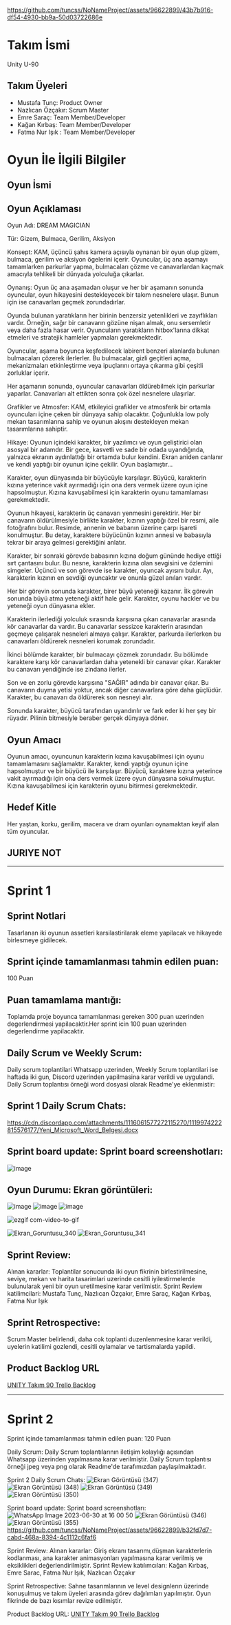 
https://github.com/tuncss/NoNameProject/assets/96622899/43b7b916-df54-4930-bb9a-50d03722686e
# **Takım İsmi**

Unity U-90 


## Takım Üyeleri

- Mustafa Tunç: Product Owner
- Nazlıcan Özçakır: Scrum Master
- Emre Saraç: Team Member/Developer
- Kağan Kırbaş: Team Member/Developer
- Fatma Nur Işık : Team Member/Developer
# Oyun İle İlgili Bilgiler

## Oyun İsmi



## Oyun Açıklaması

Oyun Adı: DREAM MAGICIAN

Tür: Gizem, Bulmaca, Gerilim, Aksiyon

Konsept:
KAM, üçüncü şahıs kamera açısıyla oynanan bir oyun olup gizem, bulmaca, gerilim ve aksiyon ögelerini içerir. Oyuncular, üç ana aşamayı tamamlarken parkurlar yapma, bulmacaları çözme ve canavarlardan kaçmak amacıyla tehlikeli bir dünyada yolculuğa çıkarlar.

Oynanış:
Oyun üç ana aşamadan oluşur ve her bir aşamanın sonunda oyuncular, oyun hikayesini destekleyecek bir takım nesnelere ulaşır. Bunun için ise canavarları geçmek zorundadırlar.

Oyunda bulunan yaratıkların her birinin benzersiz yetenlikleri ve zayıflıkları vardır. Örneğin, sağır bir canavarın gözüne nişan almak, onu sersemletir veya daha fazla hasar verir. Oyuncuların yaratıkların hitbox'larına dikkat etmeleri ve stratejik hamleler yapmaları gerekmektedir.

Oyuncular, aşama boyunca keşfedilecek labirent benzeri alanlarda bulunan bulmacaları çözerek ilerlerler. Bu bulmacalar, gizli geçitleri açma, mekanizmaları etkinleştirme veya ipuçlarını ortaya çıkarma gibi çeşitli zorluklar içerir.

Her aşamanın sonunda, oyuncular canavarları öldürebilmek için parkurlar yaparlar. Canavarları alt ettikten sonra çok özel nesnelere ulaşırlar.

Grafikler ve Atmosfer:
KAM, etkileyici grafikler ve atmosferik bir ortamla oyuncuları içine çeken bir dünyaya sahip olacaktır. Çoğunlukla low poly mekan tasarımlarına sahip ve oyunun akışını destekleyen mekan tasarımlarına sahiptir.

Hikaye:
Oyunun içindeki karakter, bir yazılımcı ve oyun geliştirici olan asosyal bir adamdır. Bir gece, kasvetli ve sade bir odada uyandığında, yalnızca ekranın aydınlattığı bir ortamda bulur kendini. Ekran aniden canlanır ve kendi yaptığı bir oyunun içine çekilir. Oyun başlamıştır...

Karakter, oyun dünyasında bir büyücüyle karşılaşır. Büyücü, karakterin kızına yeterince vakit ayırmadığı için ona ders vermek üzere oyun içine hapsolmuştur. Kızına kavuşabilmesi için karakterin oyunu tamamlaması gerekmektedir.

Oyunun hikayesi, karakterin üç canavarı yenmesini gerektirir. Her bir canavarın öldürülmesiyle birlikte karakter, kızının yaptığı özel bir resmi, aile fotoğrafını bulur. Resimde, annenin ve babanın üzerine çarpı işareti konulmuştur. Bu detay, karaktere büyücünün kızının annesi ve babasıyla tekrar bir araya gelmesi gerektiğini anlatır.

Karakter, bir sonraki görevde babasının kızına doğum gününde hediye ettiği sırt çantasını bulur. Bu nesne, karakterin kızına olan sevgisini ve özlemini simgeler. Üçüncü ve son görevde ise karakter, oyuncak ayısını bulur. Ayı, karakterin kızının en sevdiği oyuncaktır ve onunla güzel anıları vardır.

Her bir görevin sonunda karakter, birer büyü yeteneği kazanır. İlk görevin sonunda büyü atma yeteneği aktif hale gelir. Karakter, oyunu hackler ve bu yeteneği oyun dünyasına ekler.

Karakterin ilerlediği yolculuk sırasında karşısına çıkan canavarlar arasında kör canavarlar da vardır. Bu canavarlar sessizce karakterin arasından geçmeye çalışarak nesneleri almaya çalışır. Karakter, parkurda ilerlerken bu canavarları öldürerek nesneleri korumak zorundadır.

İkinci bölümde karakter, bir bulmacayı çözmek zorundadır. Bu bölümde karaktere karşı kör canavarlardan daha yetenekli bir canavar çıkar. Karakter bu canavarı yendiğinde ise zindana ilerler.

Son ve en zorlu görevde karşısına "SAĞIR" adında bir canavar çıkar. Bu canavarın duyma yetisi yoktur, ancak diğer canavarlara göre daha güçlüdür. Karakter, bu canavarı da öldürerek son nesneyi alır.

Sonunda karakter, büyücü tarafından uyandırılır ve fark eder ki her şey bir rüyadır. Pilinin bitmesiyle beraber gerçek dünyaya döner.

## Oyun Amacı

Oyunun amacı, oyuncunun karakterin kızına kavuşabilmesi için oyunu tamamlamasını sağlamaktır. Karakter, kendi yaptığı oyunun içine hapsolmuştur ve bir büyücü ile karşılaşır. Büyücü, karaktere kızına yeterince vakit ayırmadığı için ona ders vermek üzere oyun dünyasına sokulmuştur. Kızına kavuşabilmesi için karakterin oyunu bitirmesi gerekmektedir.

## Hedef Kitle

Her yaştan, korku, gerilim, macera ve dram oyunları oynamaktan keyif alan tüm oyuncular.

## JURIYE NOT


---

# Sprint 1
## Sprint Notlari
Tasarlanan iki oyunun assetleri karsilastirilarak eleme yapilacak ve hikayede birlesmeye gidilecek. 

## Sprint içinde tamamlanması tahmin edilen puan:
100 Puan

## Puan tamamlama mantığı: 
Toplamda proje boyunca tamamlanması gereken 300 puan uzerinden degerlendirmesi yapilacaktir.Her sprint icin 100 puan uzerinden degerlendirme yapilacaktir.

## Daily Scrum ve Weekly Scrum:
Daily scrum toplantilari Whatsapp uzerinden, Weekly Scrum toplantilari ise haftada iki gun, Discord uzerinden yapilmasina karar verildi ve uygulandi. Daily Scrum toplantısı örneği word dosyasi olarak Readme'ye eklenmistir: 
## Sprint 1 Daily Scrum Chats: 
https://cdn.discordapp.com/attachments/1116061577272115270/1119974222815576177/Yeni_Microsoft_Word_Belgesi.docx

## Sprint board update: Sprint board screenshotları:
![image](https://github.com/tuncss/NoNameProject/assets/135987985/7b5e2e83-0d6b-4775-ad03-6694861a7d64)

## Oyun Durumu: Ekran görüntüleri:
![image](https://github.com/tuncss/NoNameProject/assets/135987985/960ba690-bc37-42de-aa39-864c7aece903)
![image](https://github.com/tuncss/NoNameProject/assets/135987985/426d043e-eb4d-40dd-9215-165568fbfae5)
![image](https://github.com/tuncss/NoNameProject/assets/135987985/14af82ff-da48-4c98-9348-6390f86f90b7)

![ezgif com-video-to-gif](https://github.com/KirbasKagan/Odev2-Branching/assets/121103371/ce0b1026-d541-4533-a8cc-8c95dfa94cf0)

![Ekran_Goruntusu_340](https://github.com/KirbasKagan/Odev2-Branching/assets/121103371/2fdf8e3c-6030-4606-bc10-08a102a42248)
![Ekran_Goruntusu_341](https://github.com/KirbasKagan/Odev2-Branching/assets/121103371/4393e786-8779-4b6c-8267-77c10a61a0e5)



## Sprint Review:
Alınan kararlar: Toplantilar sonucunda iki oyun fikrinin birlestirilmesine, seviye, mekan ve harita tasarimlari uzerinde cesitli iyilestirmelerde bulunularak yeni bir oyun uretilmesine karar verilmistir. Sprint Review katilimcilari: Mustafa Tunç, Nazlıcan Özçakır, Emre Saraç, Kağan Kırbaş, Fatma Nur Işık 

## Sprint Retrospective:
Scrum Master belirlendi, daha cok toplanti duzenlenmesine karar verildi, uyelerin katilimi gozlendi, cesitli oylamalar ve tartismalarda  yapildi.

## Product Backlog URL

[UNITY Takım 90 Trello Backlog](https://trello.com/b/Sddu6AAV/u-90 "UNITY Takım 90 Trello Backlog")

---

# Sprint 2
Sprint içinde tamamlanması tahmin edilen puan: 120 Puan

Daily Scrum: Daily Scrum toplantılarının iletişim kolaylığı açısından Whatsapp üzerinden yapılmasına karar verilmiştir. Daily Scrum toplantısı örneği jpeg veya png olarak Readme'de tarafımızdan paylaşılmaktadır. 

Sprint 2 Daily Scrum Chats: 
![Ekran Görüntüsü (347)](https://github.com/tuncss/NoNameProject/assets/96622899/2682ad62-1b02-4315-b677-7a877020e01d)
![Ekran Görüntüsü (348)](https://github.com/tuncss/NoNameProject/assets/96622899/b16e4415-c595-4fc7-bf82-78967af6cac1)
![Ekran Görüntüsü (349)](https://github.com/tuncss/NoNameProject/assets/96622899/5315f781-8597-4b20-9780-5f891d271c11)
![Ekran Görüntüsü (350)](https://github.com/tuncss/NoNameProject/assets/96622899/cbf71cfb-efa8-48bc-bf75-9def555d0b15)

Sprint board update: Sprint board screenshotları:
![WhatsApp Image 2023-06-30 at 16 00 50](https://github.com/tuncss/NoNameProject/assets/96622899/d2031166-3e9e-4a55-b034-15b863b00a93)
![Ekran Görüntüsü (346)](https://github.com/tuncss/NoNameProject/assets/96622899/04c0a90c-1398-476d-b8ff-e1dd1a9da3bc)
![Ekran Görüntüsü (355)](https://github.com/tuncss/NoNameProject/assets/96622899/43c22ed2-58b8-4e99-b7c0-8d089857e804)
https://github.com/tuncss/NoNameProject/assets/96622899/b32fd7d7-cabd-468a-8394-4c1112c6faf6







Sprint Review: Alınan kararlar: Giriş ekranı tasarımı,düşman karakterlerin kodlanması, ana karakter animasyonları yapılmasına karar verilmiş ve eksiklikleri değerlendirilmiştir. Sprint Review katılımcıları: Kağan Kırbaş, Emre Sarac, Fatma Nur Işık, Nazlıcan Özçakır

Sprint Retrospective:
Sahne tasarımlarının ve level designlerın üzerinde konuşulmuş ve takım üyeleri arasında görev dağılımları yapılmıştır. Oyun fikrinde de bazı kısımlar revize edilmiştir. 

Product Backlog URL:
[UNITY Takım 90 Trello Backlog](https://trello.com/b/Sddu6AAV/u-90 "UNITY Takım 90 Trello Backlog")



